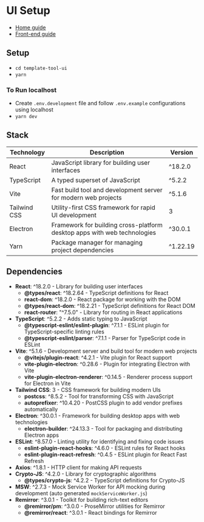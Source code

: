 # UI Setup
- [Home guide](../README.md)
- [Front-end guide](../README.md)
  
## Setup
- `cd template-tool-ui`
- `yarn`

### To Run localhost
- Create `.env.development` file and follow `.env.example` configurations using localhost
- `yarn dev`

## Stack

| Technology   | Description                                                              | Version |
|--------------|--------------------------------------------------------------------------|---------|
| React        | JavaScript library for building user interfaces                          | ^18.2.0 |
| TypeScript   | A typed superset of JavaScript                                           | ^5.2.2  |
| Vite         | Fast build tool and development server for modern web projects           | ^5.1.6  |
| Tailwind CSS | Utility-first CSS framework for rapid UI development                     | 3       |
| Electron     | Framework for building cross-platform desktop apps with web technologies | ^30.0.1 |
| Yarn         | Package manager for managing project dependencies                        | ^1.22.19|

## Dependencies

- **React**: ^18.2.0 - Library for building user interfaces
  - **@types/react**: ^18.2.64 - TypeScript definitions for React
  - **react-dom**: ^18.2.0 - React package for working with the DOM
  - **@types/react-dom**: ^18.2.21 - TypeScript definitions for React DOM
  - **react-router**: "^7.5.0" - Library for routing in React applications
- **TypeScript**: ^5.2.2 - Adds static typing to JavaScript
  - **@typescript-eslint/eslint-plugin**: ^7.1.1 - ESLint plugin for TypeScript-specific linting rules
  - **@typescript-eslint/parser**: ^7.1.1 - Parser for TypeScript code in ESLint
- **Vite**: ^5.1.6 - Development server and build tool for modern web projects
  - **@vitejs/plugin-react**: ^4.2.1 - Vite plugin for React support
  - **vite-plugin-electron**: ^0.28.6 - Plugin for integrating Electron with Vite
  - **vite-plugin-electron-renderer**: ^0.14.5 - Renderer process support for Electron in Vite
- **Tailwind CSS**: 3 - CSS framework for building modern UIs
  - **postcss**: ^8.5.2 - Tool for transforming CSS with JavaScript
  - **autoprefixer**: ^10.4.20 - PostCSS plugin to add vendor prefixes automatically
- **Electron**: ^30.0.1 - Framework for building desktop apps with web technologies
  - **electron-builder**: ^24.13.3 - Tool for packaging and distributing Electron apps
- **ESLint**: ^8.57.0 - Linting utility for identifying and fixing code issues
  - **eslint-plugin-react-hooks**: ^4.6.0 - ESLint rules for React hooks
  - **eslint-plugin-react-refresh**: ^0.4.5 - ESLint plugin for React Fast Refresh
- **Axios**: ^1.8.1 - HTTP client for making API requests
- **Crypto-JS**: ^4.2.0 - Library for cryptographic algorithms
  - **@types/crypto-js**: ^4.2.2 - TypeScript definitions for Crypto-JS
- **MSW**: ^2.7.3 - Mock Service Worker for API mocking during development (auto generated `mockServiceWorker.js`)
- **Remirror**: ^3.0.1 - Toolkit for building rich-text editors
  - **@remirror/pm**: ^3.0.0 - ProseMirror utilities for Remirror
  - **@remirror/react**: ^3.0.1 - React bindings for Remirror